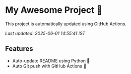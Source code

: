 # My Awesome Project 🚀

This project is automatically updated using GitHub Actions.

_Last updated: 2025-06-01 14:55:41 IST_

## Features
- Auto-update README using Python 🐍
- Auto Git push with GitHub Actions 🤖
